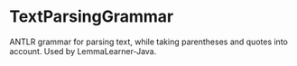 # TextParsingGrammar
ANTLR grammar for parsing text, while taking parentheses and quotes into account. Used by LemmaLearner-Java.
